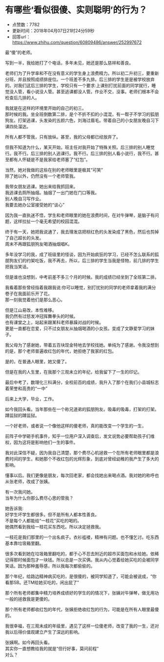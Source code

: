 # 有哪些‘看似很傻、实则聪明’的行为？
- 点赞数：7782
- 更新时间：2018年04月07日21时24分59秒
- 回答url：https://www.zhihu.com/question/60809486/answer/252997672
<body>
 <p data-pid="kB7Ob2dh">最“傻”的老师。</p>
 <p data-pid="djGPZO1i">写到一半，我给她打了个电话，多年未见，她还是那么慈祥和善良。</p>
 <p data-pid="PG6igFOA">老师们为了升学率和不在没有意义的学生身上浪费精力。所以初二升初三，要重新分班，并且按照成绩排座位。一个班差不多九排。后三排的学生是是被学校放弃的。对我们这后三排的学生，学校只有一个要求:上课别打扰前面的同学就行，睡觉没人管，看小说没人管。甚至逃课都没人管。作业不交，没事。老师们根本不会检查后几排的人。</p>
 <p data-pid="tL8jMBnz">我就是在这样的环境里开始的自己的初三。<br>
  那时候的我。坐全班倒数第二排，是个不折不扣的小混混，有一帮子不学习的狐朋狗友。打架逃课，头发染的五颜六色，刘海过眉毛。带着自己的小女朋友晚自习下课四处溜达。</p>
 <p data-pid="McLnPMP6">所有人都不管我，只有放纵。甚至，我的父母都已经放弃了。</p>
 <p data-pid="6yMXKOrF">但我不知道为什么，某天开始，班主任对我开始了特殊关照。后三排的别人睡觉行。我不行。后三排的别人逃课行。我不行。后三排的别人看小说行，我不行。甚至都有人怀疑是不是我家给老师塞了“红包”。</p>
 <p data-pid="-fqtd3FL">当然，她对我做的这些在别的老师眼里是极其“可笑”<br>
  除了她以外，仍然没有一个老师管我。</p>
 <p data-pid="7li7qbcS">我带女朋友逃课。她出来给我抓回来。<br>
  我逃课去厕所抽烟。抽烟了一出门她在门口等我。<br>
  别人晚自习写作业。<br>
  我要去她办公室接受她的“谈心”</p>
 <p data-pid="dYHF8aEw">因为我一直执迷不悟，学生和老师眼里的她在浪费时间，在对牛弹琴，是脑子有问题，这样拉扯一个毫无希望的校园混混。</p>
 <p data-pid="6oTuiVuN">终于有一天，她把我说通了，我去理发店把棕红色的头发染成了黑色，然后也剪掉了自己超长的头发。<br>
  周末不再跟狐朋狗友喝酒抽烟唱K。</p>
 <p data-pid="uq7XDobJ">多年没学习的我，成了班级里的怪谈，因为开始疯狂的学习，已经不怎么联系的狐朋狗友们的约架吃饭，我不再去，所以，后三排的学生当我是怪物，前几排的学生把我当笑话。</p>
 <p data-pid="V5VX8LPP">但是谁也没想到，中考前差不多三个月的时候。我的成绩已经坐到了全班第二排。</p>
 <p data-pid="pULPglcX">我看着那些曾经指着我跟我说:你可以睡觉，别打扰别的同学的老师拿着我的满分卷子在我面前乐开了花。<br>
  那一刻我觉着他们是那么恶心。</p>
 <p data-pid="tJwYg_IF">但是江山易改，本性难移。<br>
  我仍然有过怒发冲冠挥舞拳头的时候。<br>
  也有课堂之上，站起来跟某科老师暴躁对战的时候。<br>
  更是一直都在恋爱，只不过女朋友从抽烟喝酒的小女孩。变成了文静爱学习的妹子。</p>
 <p data-pid="ZvGcn0mI">我父母为了感谢她，带着五百块现金特地去学校找她。单纯为了感谢。令我没想到的是，那个老师普遍收红包的年代，她拒绝了我家的红包。</p>
 <p data-pid="RpVTDemv">是的，在普通人眼里，她又傻了。</p>
 <p data-pid="ZHMvvNcT">但是在我的人生里，在我那个三观未立的年纪，给我留下了一生的印记。</p>
 <p data-pid="xkfsiZCm">最后中考了，数理化三科满分，全校前百的成绩，我升入了那个在我们小县城标志着荣誉和高贵的“一中”</p>
 <p data-pid="Lk01R9Lf">后来上大学，毕业，工作。</p>
 <p data-pid="vEITIjQB">如今我回头看。当年那些在一个称兄道弟的狐朋狗友。吸毒的吸毒，打架的打架。蹲监狱的蹲监狱。</p>
 <p data-pid="ntKfGQn6">一个好老师，或者说一个像他这样的傻老师，真的能改变一个学生的一生，</p>
 <p data-pid="frwd5aZT">前阵子中学砸手机事件，知乎一位用户深入调查后，发文说势必要帮助孩子们维权，因为这将是影响他们一生的事件。</p>
 <p data-pid="GsKWFPZv">我对此深信不疑，因为我自己清楚，那个费尽心机拯救一个在所有老师眼里都是浪费时间的学生，和她那个不收红包的光辉形象，到底对曾经幼稚的我产生了多大的影响。</p>
 <p data-pid="p3fRv8Xo">懂事以后。我们更像是朋友，每次回老家，都会找她出来喝点酒。我对她的称呼也从张老师，改成了张姨。</p>
 <p data-pid="_9ae-53L">有一次我问她。<br>
  当年为什么你那么费尽心思的管我？</p>
 <p data-pid="agkX8Q-Z">她告诉我:<br>
  好学生坏学生都很多。但不是所有人都本性善良。<br>
  不是每个人都能给“一枝花”买吃的喝的。<br>
  她偶然看到我给一枝花买东西吃。所以决定拯救我。</p>
 <p data-pid="mrp1fdup">一枝花是我们那里的一个出名疯子。衣衫褴褛，精神有问题。也不懂乞讨。吃东西基本靠垃圾箱里翻。</p>
 <p data-pid="4qCnuAkZ">很多次看到她在垃圾箱里翻吃的，都于心不忍去附近的超市买面包和水给她。依稀记得那时候面包才一块钱。所以总是一次买俩。我从内心觉着给她买吃的会被同学笑话。因为那种羞辱感，所以我每次都偷偷的。</p>
 <p data-pid="R44yHRUB">那个年纪，给路边精神病买吃的，是很傻的，被同学知道了，可能会被说成，“你看那SB。还TM给她买吃的，闲出屁了”</p>
 <p data-pid="lcSb7zxC">那个所有老师都集中精力培养成绩好的学生的的情况下，张姨对牛弹琴，做无用功一般的拯救我是更傻的。</p>
 <p data-pid="RSk2Ph3B">那个所有老师都收红包的年代，张姨拒绝收红包的行为，可能是在所有人眼里最傻的。</p>
 <p data-pid="8gUzUbjX">我很幸福，在三观未成的年级里，遇见了这样一位傻老师，改变了我的一生，还对我以后得价值观建立产生了深远的影响。</p>
 <p data-pid="VEGUxBGD">张姨啊。如今再回头看。<br>
  其实你一直想教给我的就是“但行好事，莫问前程”<br>
  对么？</p>
</body>